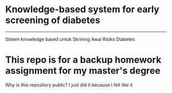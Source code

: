# Knowledge-based system for early screening of diabetes
---
Sistem knowledge based untuk Skrining Awal Risiko Diabetes

# This repo is for a backup homework assignment for my master's degree 
Why is this repository public? I just did it because I felt like it
